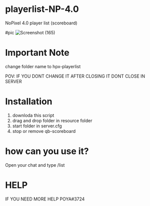# playerlist-NP-4.0
NoPixel 4.0 player list (scoreboard)

#pic
![Screenshot (165)](https://github.com/pooyahpx/playerlist-NP-4.0-/assets/73234330/e2e2d533-19fb-4312-a910-4e066779a8ae)

# Important Note
change folder name to hpx-playerlist

POV: IF YOU DONT CHANGE IT AFTER CLOSING IT DONT CLOSE IN SERVER 

# Installation 
1. downloda this script
2. drag and drop folder in resource folder 
3. start folder in server.cfg
4. stop or remove qb-scoreboard

# how can you use it?
Open your chat and type /list  

# HELP
IF YOU NEED MORE HELP POYA#3724
